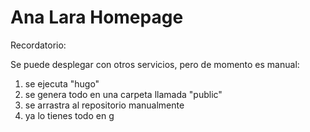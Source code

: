 # Ana Lara Homepage

Recordatorio:

Se puede desplegar con otros servicios, pero de momento es manual:

1) se ejecuta "hugo"
2) se genera todo en una carpeta llamada "public"
3) se arrastra al repositorio manualmente
4) ya lo tienes todo en g